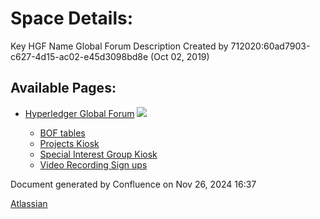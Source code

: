 # Space Details:

Key HGF Name Global Forum Description Created by 712020:60ad7903-c627-4d15-ac02-e45d3098bd8e (Oct 02, 2019)

## Available Pages:

- [Hyperledger Global Forum](Hyperledger-Global-Forum_22708231.html) ![](images/icons/contenttypes/home_page_16.png)
  
  - [BOF tables](BOF-tables_22708299.html)
  
  <!--THE END-->
  
  - [Projects Kiosk](Projects-Kiosk_22708296.html)
  
  <!--THE END-->
  
  - [Special Interest Group Kiosk](Special-Interest-Group-Kiosk_22708301.html)
  
  <!--THE END-->
  
  - [Video Recording Sign ups](Video-Recording-Sign-ups_22708303.html)

Document generated by Confluence on Nov 26, 2024 16:37

[Atlassian](http://www.atlassian.com/)
